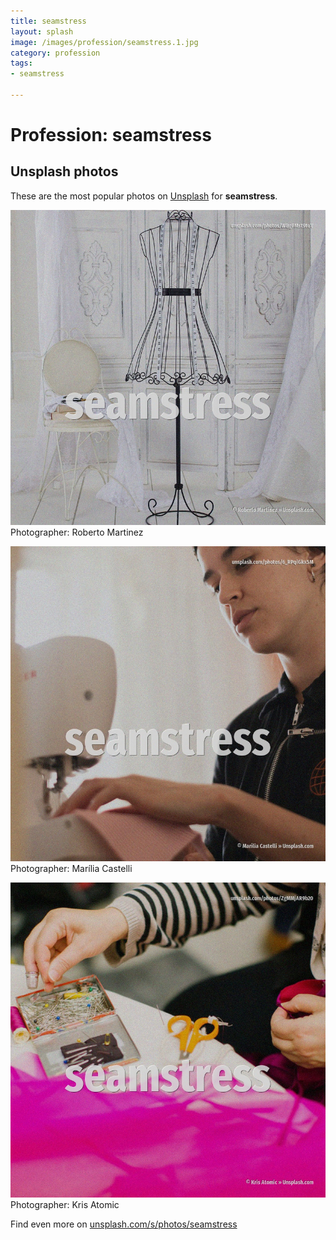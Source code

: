 ```yaml
---
title: seamstress
layout: splash
image: /images/profession/seamstress.1.jpg
category: profession
tags:
- seamstress

---
```

# Profession: seamstress



 
## Unsplash photos
These are the most popular photos on [Unsplash](https://unsplash.com) for **seamstress**.
 
![seamstress](/images/profession/seamstress.1.jpg)
Photographer:  Roberto Martinez
 
![seamstress](/images/profession/seamstress.2.jpg)
Photographer:  Marília Castelli
 
![seamstress](/images/profession/seamstress.3.jpg)
Photographer:  Kris Atomic
 
Find even more on [unsplash.com/s/photos/seamstress](https://unsplash.com/s/photos/seamstress)
 
